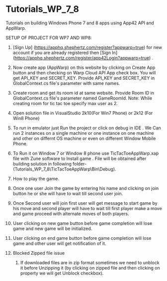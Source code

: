 Tutorials_WP_7_8
================

Tutorials on building Windows Phone 7 and 8 apps using App42 API and AppWarp.


SETUP OF PROJECT FOR WP7 AND WP8:

1.  [Sign Up] (https://apphq.shephertz.com/register?appwarp=true) for new account if you are already registered then [Sign In] (https://apphq.shephertz.com/register/app42Login?appwarp=true) . 


2. Now create app (AppWarp) on this website by clicking on Create App button and then checking on Warp Cloud API App check box. You will get  API_KEY and SECRET_KEY. Provide API_KEY and SECRET_KEY in GlobalContext.cs file's parameter with same names.


3. Create room and get its room id at same website. Provide Room ID in GlobalContext.cs file's parameter named GameRoomId.
Note: While creating room for tic tac toe specify max user as 2.


4. Open solution file in VisualStudio 2k10(For Win7 Phone) or 2k12 (For Win8 Phone)
  1. To run in emulator just Run the project or click on debug in IDE . We Can run 2 instances on a single machine
   or one instance on one machine and other on differnt OS machine or even on different Window Mobile Phone.
  2. To Run it on Window 7 or Window 8 phone use TicTacToeAppWarp.xap file with Zune software to Install game . File will be obtained after building solution in following folder- 
   (Tutorials_WP_7_8\TicTacToeAppWarp\Bin\Debug).


5. How to play the game.
  1. Once one user Join the game by entering his name and clicking on join button he or she will have to wait till second user join.
  2. Once Second user will join first user will get message to start game by his move and second player will have to wait till first player make a move and game proceed with alternate
   moves of both players.
  3. User clicking on new game button before game completion will lose game and new game will be initialized.
  4. User clicking on end game button before game completion will lose game and other user will get notification of it.


6. Blocked Zipped file issue 
   
   1. If downloaded files are in zip format sometimes we need to unblock it before Unzipping it (by clicking on zipped file and then clicking on property we will get Unblock checkbox).
